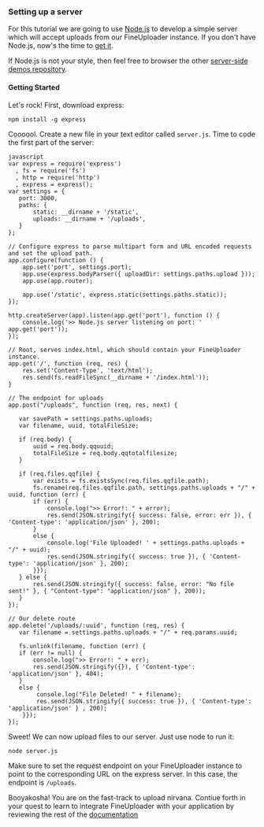 ### Setting up a server

For this tutorial we are going to use [Node.js](http://nodejs.org/) to develop a simple server which will accept uploads from our FineUploader instance. If you don't have Node.js, now's the time to [get it](http://nodejs.org/download/).

If Node.js is not your style, then feel free to browser the other [server-side demos repository](http://github.com/Widen/fine-uploader-server).

#### Getting Started

Let's rock! First, download express:

`npm install -g express`

Coooool. Create a new file in your text editor called `server.js`. Time to code the first part of the server:

    javascript
    var express = require('express')
      , fs = require('fs')
      , http = require('http')
      , express = express();
    var settings = {
       port: 3000,
       paths: {
           static: __dirname + '/static',
           uploads: __dirname + '/uploads',
       }
    };
   
    // Configure express to parse multipart form and URL encoded requests and set the upload path.
    app.configure(function () {
        app.set('port', settings.port);
        app.use(express.bodyParser({ uploadDir: settings.paths.upload }));
        app.use(app.router);
       
        app.use('/static', express.static(settings.paths.static));
    });
   
    http.createServer(app).listen(app.get('port'), function () {
        console.log('>> Node.js server listening on port: ' app.get('port'));
    });
   
    // Root, serves index.html, which should contain your FineUploader instance.
    app.get('/', function (req, res) {
        res.set('Content-Type', 'text/html');
        res.send(fs.readFileSync(__dirname + '/index.html'));
    }
   
    // The endpoint for uploads
    app.post("/uploads", function (req, res, next) {

       var savePath = settings.paths.uploads;
       var filename, uuid, totalFileSize;

       if (req.body) {
           uuid = req.body.qquuid;
           totalFileSize = req.body.qqtotalfilesize;
       }

       if (req.files.qqfile) {
           var exists = fs.existsSync(req.files.qqfile.path);
           fs.rename(req.files.qqfile.path, settings.paths.uploads + "/" + uuid, function (err) { 
           if (err) {
               console.log(">> Error!: " + error);
               res.send(JSON.stringify({ success: false, error: err }), { 'Content-type': 'application/json' }, 200);
           }
           else {
               console.log('File Uploaded! ' + settings.paths.uploads + "/" + uuid);
               res.send(JSON.stringify({ success: true }), { 'Content-type': 'application/json' }, 200);
           }});
       } else {
           res.send(JSON.stringify({ success: false, error: "No file sent!" }, { "Content-type": "application/json" }, 200));
       }
    });
   
    // Our delete route
    app.delete('/uploads/:uuid', function (req, res) {
       var filename = settings.paths.uploads + "/" + req.params.uuid;

       fs.unlink(filename, function (err) {
       if (err != null) {
           console.log(">> Error!: " + err);
           res.send(JSON.stringify({}), { 'Content-type': 'application/json' }, 404);
       }
       else {
            console.log("File Deleted! " + filename);
            res.send(JSON.stringify({ success: true }), { 'Content-type': 'application/json' } , 200);
        }});
    });

Sweet! We can now upload files to our server. Just use node to run it:

`node server.js`

Make sure to set the request endpoint on your FineUploader instance to point to the corresponding URL on the express server. In this case, the endpoint is `/uploads`.

Booyakosha! You are on the fast-track to upload nirvana. Contiue forth in your quest to learn to integrate FineUploader with your application by reviewing the rest of the [documentation](/docs/documentation.md)
